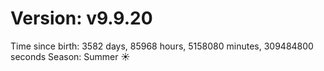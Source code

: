 # Version: v9.9.20
Time since birth: 3582 days, 85968 hours, 5158080 minutes, 309484800 seconds
Season: Summer ☀️
